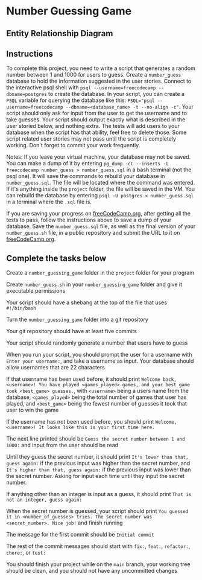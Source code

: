 # Number Guessing Game

## Entity Relationship Diagram

## Instructions

To complete this project, you need to write a script that generates a random number between 1 and 1000 for users to guess. Create a `number_guess` database to hold the information suggested in the user stories. Connect to the interactive psql shell with `psql --username=freecodecamp --dbname=postgres` to create the database. In your script, you can create a `PSQL` variable for querying the database like this: `PSQL="psql --username=freecodecamp --dbname=<database_name> -t --no-align -c"`. Your script should only ask for input from the user to get the username and to take guesses. Your script should output exactly what is described in the user storied below, and nothing extra. The tests will add users to your database when the script has that ability, feel free to delete those. Some script related user stories may not pass until the script is completely working. Don't forget to commit your work frequently.

Notes:
If you leave your virtual machine, your database may not be saved. You can make a dump of it by entering `pg_dump -cC --inserts -U freecodecamp number_guess > number_guess.sql` in a bash terminal (not the psql one). It will save the commands to rebuild your database in `number_guess.sql`. The file will be located where the command was entered. If it's anything inside the `project` folder, the file will be saved in the VM. You can rebuild the database by entering `psql -U postgres < number_guess.sql` in a terminal where the `.sql` file is.

If you are saving your progress on [freeCodeCamp.org](http://freecodecamp.org/), after getting all the tests to pass, follow the instructions above to save a dump of your database. Save the `number_guess.sql` file, as well as the final version of your `number_guess.sh` file, in a public repository and submit the URL to it on [freeCodeCamp.org](http://freecodecamp.org/).

## Complete the tasks below

Create a `number_guessing_game` folder in the `project` folder for your program

Create `number_guess.sh` in your `number_guessing_game` folder and give it executable permissions

Your script should have a shebang at the top of the file that uses `#!/bin/bash`

Turn the `number_guessing_game` folder into a git repository

Your git repository should have at least five commits

Your script should randomly generate a number that users have to guess

When you run your script, you should prompt the user for a username with `Enter your username:`, and take a username as input. Your database should allow usernames that are 22 characters

If that username has been used before, it should print `Welcome back, <username>! You have played <games_played> games, and your best game took <best_game> guesses.`, with `<username>` being a users name from the database, `<games_played>` being the total number of games that user has played, and `<best_game>` being the fewest number of guesses it took that user to win the game

If the username has not been used before, you should print `Welcome, <username>! It looks like this is your first time here.`

The next line printed should be `Guess the secret number between 1 and 1000:` and input from the user should be read

Until they guess the secret number, it should print `It's lower than that, guess again:` if the previous input was higher than the secret number, and `It's higher than that, guess again:` if the previous input was lower than the secret number. Asking for input each time until they input the secret number.

If anything other than an integer is input as a guess, it should print `That is not an integer, guess again:`

When the secret number is guessed, your script should print `You guessed it in <number_of_guesses> tries. The secret number was <secret_number>. Nice job!` and finish running

The message for the first commit should be `Initial commit`

The rest of the commit messages should start with `fix:`, `feat:`, `refactor:`, `chore:`, or `test:`

You should finish your project while on the `main` branch, your working tree should be clean, and you should not have any uncommitted changes
